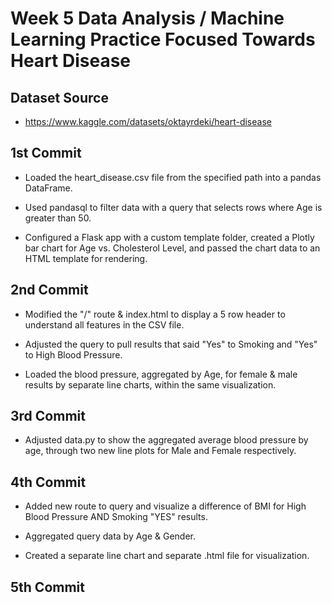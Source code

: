 # Week 5 Data Analysis / Machine Learning Practice Focused Towards Heart Disease

## Dataset Source

- https://www.kaggle.com/datasets/oktayrdeki/heart-disease

## 1st Commit

- Loaded the heart_disease.csv file from the specified path into a pandas DataFrame.

- Used pandasql to filter data with a query that selects rows where Age is greater than 50.

- Configured a Flask app with a custom template folder, created a Plotly bar chart for Age vs. Cholesterol Level, and passed the chart data to an HTML template for rendering.

## 2nd Commit

- Modified the "/" route & index.html to display a 5 row header to understand all features in the CSV file.

- Adjusted the query to pull results that said "Yes"  to Smoking and "Yes" to High Blood Pressure.

- Loaded the blood pressure, aggregated by Age, for female & male results by separate line charts, within the same visualization.

## 3rd Commit

- Adjusted data.py to show the aggregated average blood pressure by age, through two new line plots for Male and Female respectively.

## 4th Commit

- Added new route to query and visualize a difference of BMI for High Blood Pressure AND Smoking "YES" results.

- Aggregated query data by Age & Gender.

- Created a separate line chart and separate .html file for visualization.

## 5th Commit
